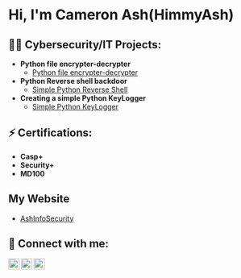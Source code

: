 <h1>Hi, I'm Cameron Ash(HimmyAsh)

<h2>👨‍💻 Cybersecurity/IT Projects:</h2>

- <b>Python file encrypter-decrypter</b>
  - [Python file encrypter-decrypter ](https://github.com/HimmyAsh/File-Encrypter-Decrypter)
- <b>Python Reverse shell backdoor</b>
  - [Simple Python Reverse Shell](https://github.com/HimmyAsh/Python-Reverse-Shell)
- <b>Creating a simple Python KeyLogger</b>
  - [Simple Python KeyLogger](https://github.com/HimmyAsh/Python-KeyLogger) </b>

<h2>⚡ Certifications:</h2>

- <b>Casp+</b>
- <b>Security+</b>
- <b>MD100</b>

<h2>My Website</h2>

- [AshInfoSecurity](ashinfosecurity.com)

<h2> 🤳 Connect with me:</h2>

[<img align="left" alt="HimmyAsh | YouTube" width="22px" src="https://cdn.jsdelivr.net/npm/simple-icons@v3/icons/youtube.svg" />][youtube]
[<img align="left" alt="HimmyAsh | Twitter" width="22px" src="https://cdn.jsdelivr.net/npm/simple-icons@v3/icons/twitter.svg" />][twitter]
[<img align="left" alt="HimmyAsh | LinkedIn" width="22px" src="https://cdn.jsdelivr.net/npm/simple-icons@v3/icons/linkedin.svg" />][linkedin]

[twitter]: https://twitter.com/himmy_ash
[youtube]: https://www.youtube.com/channel/UC_1Np1gIe5rC6z2Gc5WLrww
[linkedin]: https://linkedin.com/in/cameron-ash-b71711167

<!--
**HimmyAsh/HimmyAsh** is a ✨ _special_ ✨ repository because its `README.md` (this file) appears on your GitHub profile.

Here are some ideas to get you started:

- 🔭 I’m currently working on ...
- 🌱 I’m currently learning ...
- 👯 I’m looking to collaborate on ...
- 🤔 I’m looking for help with ...
- 💬 Ask me about ...
- 📫 How to reach me: ...
- 😄 Pronouns: ...
- ⚡ Fun fact: ...
-->
